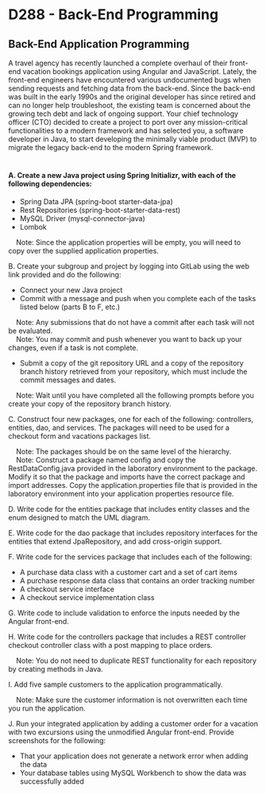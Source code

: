 # D288 - Back-End Programming
## Back-End Application Programming

A travel agency has recently launched a complete overhaul of their front-end vacation bookings application using Angular and JavaScript. Lately, the front-end engineers have encountered various undocumented bugs when sending requests and fetching data from the back-end. Since the back-end was built in the early 1990s and the original developer has since retired and can no longer help troubleshoot, the existing team is concerned about the growing tech debt and lack of ongoing support. Your chief technology officer (CTO) decided to create a project to port over any mission-critical functionalities to a modern framework and has selected you, a software developer in Java, to start developing the minimally viable product (MVP) to migrate the legacy back-end to the modern Spring framework.

#

#### A. Create a new Java project using Spring Initializr, with each of the following dependencies:
<ul>
  <li> Spring Data JPA (spring-boot starter-data-jpa)
  <li> Rest Repositories (spring-boot-starter-data-rest)
  <li> MySQL Driver (mysql-connector-java)
  <li> Lombok
</ul>

  &nbsp;&nbsp;&nbsp; Note: Since the application properties will be empty, you will need to copy over the supplied application properties.

B. Create your subgroup and project by logging into GitLab using the web link provided and do the following:

<ul>
  <li> Connect your new Java project
  <li> Commit with a message and push when you complete each of the tasks listed below (parts B to F, etc.)
</ul>

  &nbsp;&nbsp;&nbsp; Note: Any submissions that do not have a commit after each task will not be evaluated. <br>
  &nbsp;&nbsp;&nbsp; Note: You may commit and push whenever you want to back up your changes, even if a task is not complete.

<ul>
  <li>Submit a copy of the git repository URL and a copy of the repository branch history retrieved from your repository, which must include the commit messages and dates.
</ul>

  &nbsp;&nbsp;&nbsp; Note: Wait until you have completed all the following prompts before you create your copy of the repository branch history.

C. Construct four new packages, one for each of the following: controllers, entities, dao, and services. The packages will need to be used for a checkout form and vacations packages list.

  &nbsp;&nbsp;&nbsp; Note: The packages should be on the same level of the hierarchy. <br>
  &nbsp;&nbsp;&nbsp; Note: Construct a package named config and copy the RestDataConfig.java provided in the laboratory environment to the package. Modify it so that the package and imports have the correct package and import addresses. Copy the application.properties file that is provided in the laboratory environment into your application properties resource file.
  
D. Write code for the entities package that includes entity classes and the enum designed to match the UML diagram.

E. Write code for the dao package that includes repository interfaces for the entities that extend JpaRepository, and add cross-origin support.

F. Write code for the services package that includes each of the following:

<ul>
  <li> A purchase data class with a customer cart and a set of cart items
  <li> A purchase response data class that contains an order tracking number
  <li> A checkout service interface
  <li> A checkout service implementation class
</ul>

G. Write code to include validation to enforce the inputs needed by the Angular front-end.

H. Write code for the controllers package that includes a REST controller checkout controller class with a post mapping to place orders.

  &nbsp;&nbsp;&nbsp; Note: You do not need to duplicate REST functionality for each repository by creating methods in Java.

I. Add five sample customers to the application programmatically.

  &nbsp;&nbsp;&nbsp; Note: Make sure the customer information is not overwritten each time you run the application.
  
J. Run your integrated application by adding a customer order for a vacation with two excursions using the unmodified Angular front-end. Provide screenshots for the following:

<ul>
 <li> That your application does not generate a network error when adding the data
 <li> Your database tables using MySQL Workbench to show the data was successfully added
</ul>
